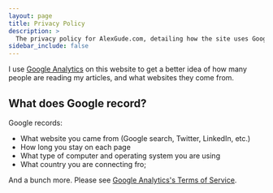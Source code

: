 ```yaml
---
layout: page
title: Privacy Policy
description: >
  The privacy policy for AlexGude.com, detailing how the site uses Google Analytics.
sidebar_include: false
---
```


I use [Google Analytics][analytics] on this website to get a better idea of how many people
are reading my articles, and what websites they come from.

[analytics]: https://analytics.google.com/analytics/web/

## What does Google record?

Google records:

- What website you came from (Google search, Twitter, LinkedIn, etc.)
- How long you stay on each page
- What type of computer and operating system you are using
- What country you are connecting fro;

And a bunch more. Please see [Google Analytics's Terms of Service][google_tos].

[google_tos]: https://www.google.com/analytics/terms/us.html
